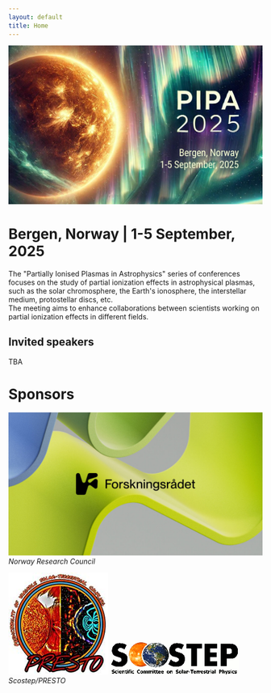 ```yaml
---
layout: default
title: Home
---
```


![Mountain View](/assets/logo.jpg) 

# Bergen, Norway   |   1-5 September, 2025
 
The  "Partially Ionised Plasmas in Astrophysics"  series of conferences focuses on the study of partial ionization effects in astrophysical plasmas,  such as the solar chromosphere, the Earth's ionosphere, the interstellar medium, protostellar discs, etc.                           
The meeting aims to enhance collaborations between scientists working on partial ionization effects in different fields.

## Invited speakers

TBA

# Sponsors
![NRC](/assets/nrc-logo.jpg) 
*Norway Research Council*

![Scostep](/assets/presto_logo.jpg) 
![PRESTO](/assets/scostep_logo.png) 
*Scostep/PRESTO*

